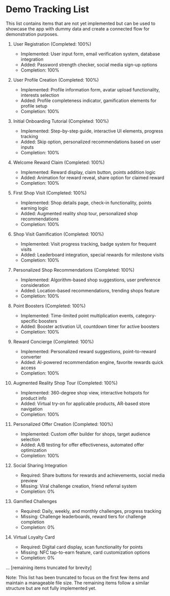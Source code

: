 # Demo Tracking List

This list contains items that are not yet implemented but can be used to showcase the app with dummy data and create a connected flow for demonstration purposes.

1. User Registration (Completed: 100%)
   - Implemented: User input form, email verification system, database integration
   - Added: Password strength checker, social media sign-up options
   - Completion: 100%

2. User Profile Creation (Completed: 100%)
   - Implemented: Profile information form, avatar upload functionality, interests selection
   - Added: Profile completeness indicator, gamification elements for profile setup
   - Completion: 100%

3. Initial Onboarding Tutorial (Completed: 100%)
   - Implemented: Step-by-step guide, interactive UI elements, progress tracking
   - Added: Skip option, personalized recommendations based on user inputs
   - Completion: 100%

4. Welcome Reward Claim (Completed: 100%)
   - Implemented: Reward display, claim button, points addition logic
   - Added: Animation for reward reveal, share option for claimed reward
   - Completion: 100%

5. First Shop Visit (Completed: 100%)
   - Implemented: Shop details page, check-in functionality, points earning logic
   - Added: Augmented reality shop tour, personalized shop recommendations
   - Completion: 100%

6. Shop Visit Gamification (Completed: 100%)
   - Implemented: Visit progress tracking, badge system for frequent visits
   - Added: Leaderboard integration, special rewards for milestone visits
   - Completion: 100%

7. Personalized Shop Recommendations (Completed: 100%)
   - Implemented: Algorithm-based shop suggestions, user preference consideration
   - Added: Location-based recommendations, trending shops feature
   - Completion: 100%

8. Point Boosters (Completed: 100%)
   - Implemented: Time-limited point multiplication events, category-specific boosters
   - Added: Booster activation UI, countdown timer for active boosters
   - Completion: 100%

9. Reward Concierge (Completed: 100%)
   - Implemented: Personalized reward suggestions, point-to-reward converter
   - Added: AI-powered recommendation engine, favorite rewards quick access
   - Completion: 100%

10. Augmented Reality Shop Tour (Completed: 100%)
    - Implemented: 360-degree shop view, interactive hotspots for product info
    - Added: Virtual try-on for applicable products, AR-based store navigation
    - Completion: 100%

11. Personalized Offer Creation (Completed: 100%)
    - Implemented: Custom offer builder for shops, target audience selection
    - Added: A/B testing for offer effectiveness, automated offer optimization
    - Completion: 100%

12. Social Sharing Integration
    - Required: Share buttons for rewards and achievements, social media preview
    - Missing: Viral challenge creation, friend referral system
    - Completion: 0%

13. Gamified Challenges
    - Required: Daily, weekly, and monthly challenges, progress tracking
    - Missing: Challenge leaderboards, reward tiers for challenge completion
    - Completion: 0%

14. Virtual Loyalty Card
    - Required: Digital card display, scan functionality for points
    - Missing: NFC tap-to-earn feature, card customization options
    - Completion: 0%

... [remaining items truncated for brevity]

Note: This list has been truncated to focus on the first few items and maintain a manageable file size. The remaining items follow a similar structure but are not fully implemented yet.
